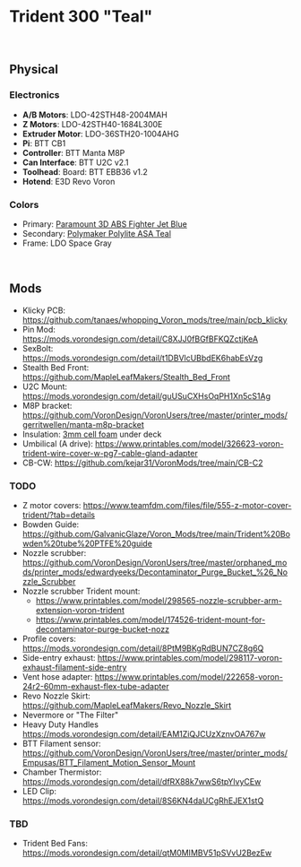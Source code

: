 # Trident 300 "Teal"

<br/>

## Physical

### Electronics
 - **A/B Motors**: LDO-42STH48-2004MAH
 - **Z Motors**: LDO-42STH40-1684L300E
 - **Extruder Motor**: LDO-36STH20-1004AHG
 - **Pi**: BTT CB1
 - **Controller**: BTT Manta M8P
 - **Can Interface**: BTT U2C v2.1
 - **Toolhead**: Board: BTT EBB36 v1.2
 - **Hotend**: E3D Revo Voron

### Colors
  - Primary: [Paramount 3D ABS Fighter Jet Blue](https://www.paramount-3d.com/product-page/abs-pantone-fighter-jet-blue-7546c-1-75mm-1kg-filament-fbrl50087546c)
  - Secondary: [Polymaker Polylite ASA Teal](https://us.polymaker.com/products/polylite-asa?variant=40294530940985)
  - Frame: LDO Space Gray

<br/>

## Mods
 - Klicky PCB: https://github.com/tanaes/whopping_Voron_mods/tree/main/pcb_klicky
 - Pin Mod: https://mods.vorondesign.com/detail/C8XJJ0fBGfBFKQZctjKeA
 - SexBolt: https://mods.vorondesign.com/detail/t1DBVlcUBbdEK6habEsVzg
 - Stealth Bed Front: https://github.com/MapleLeafMakers/Stealth_Bed_Front
 - U2C Mount: https://mods.vorondesign.com/detail/guUSuCXHsOqPH1Xn5cS1Ag 
 - M8P bracket: https://github.com/VoronDesign/VoronUsers/tree/master/printer_mods/gerritwellen/manta-m8p-bracket
 - Insulation: [3mm cell foam](https://www.amazon.com/dp/B01KX94XE6?psc=1&ref=ppx_yo2ov_dt_b_product_details) under deck
 - Umbilical (A drive): https://www.printables.com/model/326623-voron-trident-wire-cover-w-pg7-cable-gland-adapter
 - CB-CW: https://github.com/kejar31/VoronMods/tree/main/CB-C2

### TODO
 - Z motor covers: https://www.teamfdm.com/files/file/555-z-motor-cover-trident/?tab=details
 - Bowden Guide: https://github.com/GalvanicGlaze/Voron_Mods/tree/main/Trident%20Bowden%20tube%20PTFE%20guide
 - Nozzle scrubber: https://github.com/VoronDesign/VoronUsers/tree/master/orphaned_mods/printer_mods/edwardyeeks/Decontaminator_Purge_Bucket_%26_Nozzle_Scrubber
 - Nozzle scrubber Trident mount: 
   - https://www.printables.com/model/298565-nozzle-scrubber-arm-extension-voron-trident
   - https://www.printables.com/model/174526-trident-mount-for-decontaminator-purge-bucket-nozz
 - Profile covers: https://mods.vorondesign.com/detail/8PtM9BKgRdBUN7CZ8g6Q
 - Side-entry exhaust: https://www.printables.com/model/298117-voron-exhaust-filament-side-entry
 - Vent hose adapter: https://www.printables.com/model/222658-voron-24r2-60mm-exhaust-flex-tube-adapter
 - Revo Nozzle Skirt: https://github.com/MapleLeafMakers/Revo_Nozzle_Skirt
 - Nevermore or "The Filter"
 - Heavy Duty Handles https://mods.vorondesign.com/detail/EAM1ZiQJCUzXznvOA767w
 - BTT Filament sensor: https://github.com/VoronDesign/VoronUsers/tree/master/printer_mods/Empusas/BTT_Filament_Motion_Sensor_Mount
 - Chamber Thermistor: https://mods.vorondesign.com/detail/dfRX88k7wwS6tpYlvyCEw
 - LED Clip: https://mods.vorondesign.com/detail/8S6KN4daUCgRhEJEX1stQ

### TBD
  - Trident Bed Fans: https://mods.vorondesign.com/detail/qtM0MIMBV51pSVvU2BezEw
